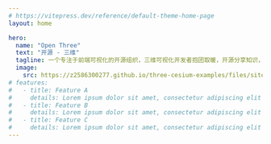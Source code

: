 ```yaml
---
# https://vitepress.dev/reference/default-theme-home-page
layout: home

hero:
  name: "Open Three"
  text: "开源 - 三维"
  tagline: 一个专注于前端可视化的开源组织，三维可视化开发者抱团取暖，开源分享知识，接活盈利，让自己更有底气，加入请联系
  image:
    src: https://z2586300277.github.io/three-cesium-examples/files/site/logo.svg
# features:
#   - title: Feature A
#     details: Lorem ipsum dolor sit amet, consectetur adipiscing elit
#   - title: Feature B
#     details: Lorem ipsum dolor sit amet, consectetur adipiscing elit
#   - title: Feature C
#     details: Lorem ipsum dolor sit amet, consectetur adipiscing elit
---
```


<script setup>
import { VPTeamMembers } from 'vitepress/theme'
</script>

<VPTeamMembers :members="[
   {
    avatar: '/openthree_group/Nicolas-zn/avatar.jpg',
    name: 'Nico',
    title: '热爱Three.js 和 Cesium.js 的开发者',
    links: [
      { icon: 'github', link: 'https://github.com/Nicolas-zn' },
    ]
  },
  {
    avatar: '/openthree_group/z2586300277/avatar.jpg',
    name: '优雅永不过时',
    title: '致力于可视化前端的开发者',
    links: [
      { icon: 'github', link: 'https://github.com/z2586300277' },
    ]
  },
  {
    avatar: '/openthree_group/g2657/avatar.jpg',
    name: 'g2657',
    title: '前端开发者',
    links: [
      { icon: 'github', link: 'https://github.com/g2657' },
    ]
  }
]" />
